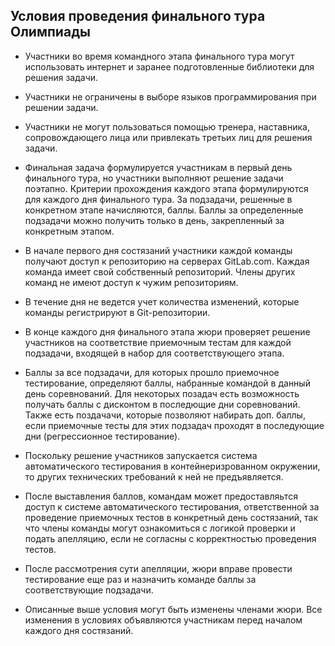 ## Условия проведения финального тура Олимпиады

  * Участники во время командного этапа финального тура могут использовать интернет и заранее подготовленные библиотеки для решения задачи.
  
  * Участники не ограничены в выборе языков программирования при решении задачи.

  * Участники не могут пользоваться помощью тренера, наставника, сопровождающего лица или привлекать третьих лиц для решения задачи.

  * Финальная задача формулируется участникам в первый день финального тура, но участники выполняют решение  задачи поэтапно. Критерии прохождения каждого этапа формулируются для каждого дня финального тура. За подзадачи, решенные в конкретном этапе начисляются, баллы. Баллы за определенные подзадачи можно получить только в день, закрепленный за конкретным этапом.

  * В начале первого дня состязаний участники каждой команды получают доступ к репозиторию на серверах GitLab.com. Каждая команда имеет свой собственный репозиторий. Члены других команд не имеют доступ к чужим репозиториям.

  * В течение дня не ведется учет количества изменений, которые команды регистрируют в Git-репозитории.

  * В конце каждого дня финального этапа жюри проверяет решение участников на соответствие приемочным тестам для каждой подзадачи, входящей в набор для соответствующего этапа.

  * Баллы за все подзадачи, для которых прошло приемочное тестирование, определяют баллы, набранные командой в данный день соревнований. Для некоторых позадач есть возможность получать баллы с дисконтом в последющие дни соревнований. Также есть поздачачи, которые позволяют набирать доп. баллы, если приемочные тесты для этих подзадач проходят в последующие дни (регрессионное тестирование).

  * Поскольку решение участников запускается система автоматического тестирования в контейнеризрованном окружении, то других технических требований к ней не предъявляется.

  * После выставления баллов, командам может предоставляьтся доступ к системе автоматического тестирования, ответственной за проведение приемочных тестов в конкретный день состязаний, так что члены команды могут ознакомиться с логикой проверки и подать апелляцию, если не согласны с корректностью проведения тестов.

  * После рассмотрения сути апелляции, жюри вправе провести тестирование еще раз и назначить команде баллы за соответствующие подзадачи.

  * Описанные выше условия могут быть изменены членами жюри. Все изменения в условиях объявляются участникам перед началом каждого дня состязаний.










